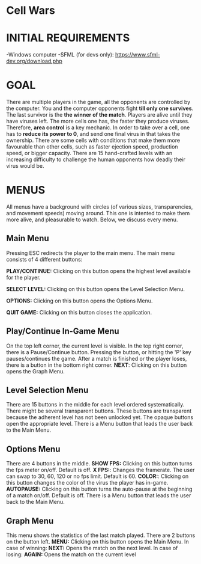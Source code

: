 # Cell Wars
# INITIAL REQUIREMENTS
-Windows computer
-SFML (for devs only): https://www.sfml-dev.org/download.php

# GOAL
There are multiple players in the game, all the opponents are controlled by the computer. You and the computer opponents fight **till only one survives**. The last survivor is the **the winner of the match**. Players are alive until they have viruses left. The more cells one has, the faster they produce viruses. Therefore, **area control** is a key mechanic. In order to take over a cell, one has to **reduce its power to 0**, and send one final virus in that takes the ownership. There are some cells with conditions that make them more favourable than other cells, such as faster ejection speed, production speed, or bigger capacity. There are 15 hand-crafted levels with an increasing difficulty to challenge the human opponents how deadly their virus would be.
# MENUS

All menus have a background with circles (of various sizes, transparencies, and movement speeds) moving around. This one is intented to make them more alive, and pleasurable to watch.
Below, we discuss every menu.
## Main Menu
Pressing ESC redirects the player to the main menu.
The main menu consists of 4 different buttons:

**PLAY/CONTINUE:** Clicking on this button opens the highest level available for the player.

**SELECT LEVEL:** Clicking on this button opens the Level Selection Menu.

**OPTIONS:** Clicking on this button opens the Options Menu.

**QUIT GAME:** Clicking on this button closes the application.
## Play/Continue In-Game Menu
On the top left corner, the current level is visible. In the top right corner, there is a Pause/Continue button. Pressing the button, or hitting the 'P' key pauses/continues the game.
After a match is finished or the player loses, there is a button in the bottom right corner.
**NEXT**: Clicking on this button opens the Graph Menu.
## Level Selection Menu
There are 15 buttons in the middle for each level ordered systematically. There might be several transparent buttons. These buttons are transparent because the adherent level has not been unlocked yet. The opaque buttons open the appropriate level.
There is a Menu button that leads the user back to the Main Menu.
## Options Menu
There are 4 buttons in the middle.
**SHOW FPS:** Clicking on this button turns the fps meter on/off. Default is off.
**X FPS:**: Changes the framerate. The user can swap to 30, 60, 120 or no fps limit. Default is 60.
**COLOR:**: Clicking on this button changes the color of the virus the player has in-game.
**AUTOPAUSE:** Clicking on this button turns the auto-pause at the beginning of a match on/off. Default is off.
There is a Menu button that leads the user back to the Main Menu.
## Graph Menu
This menu shows the statistics of the last match played.
There are 2 buttons on the button left.
**MENU:** Clicking on this button opens the Main Menu.
In case of winning:
**NEXT:** Opens the match on the next level.
In case of losing:
**AGAIN:** Opens the match on the current level
